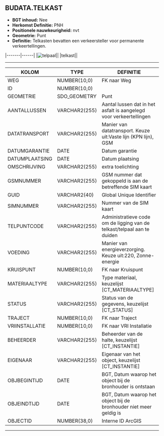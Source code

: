 ﻿## BUDATA.TELKAST


* __BGT inhoud:__ Nee
* __Herkomst Definitie:__ PNH
* __Positionele nauwkeurigheid:__ nvt
* __Geometrie:__ Punt
* __Definitie:__ Telkasten bevatten een verkeersteller voor permanente verkeertellingen. 


|-------|------|
|![telpaal](objectbladen\4_Ovl_Vri\telkast.png)||
|telkast||

***

|KOLOM                           	|TYPE          	|DEFINITIE|
|------                          	|----          	|-----    |
|WEG                             	|NUMBER(10,0)  	|FK naar Weg|
|ID                              	|NUMBER(10,0)  	||Primary Key|
|GEOMETRIE                       	|SDO_GEOMETRY  	|Punt|
|AANTALLUSSEN                    	|VARCHAR2(255) 	|Aantal lussen dat in het asfalt is aangelegd voor verkeertellingen|
|DATATRANSPORT                   	|VARCHAR2(255) 	|Manier van datatransport. Keuze uit:Vaste lijn (KPN lijn), GSM|
|DATUMGARANTIE                   	|DATE          	|Datum garantie|
|DATUMPLAATSING                  	|DATE          	|Datum plaatsing|
|OMSCHRIJVING                    	|VARCHAR2(255) 	|extra toelichting|
|GSMNUMMER                       	|VARCHAR2(255) 	|GSM nummer dat gekoppeld is aan de betreffende SIM kaart|
|GUID                            	|VARCHAR2(40)  	|Global Unique Identifier|
|SIMNUMMER                       	|VARCHAR2(255) 	|Nummer van de SIM kaart|
|TELPUNTCODE                     	|VARCHAR2(255) 	|Administratieve code om de ligging van de telkast/telpaal aan te duiden|
|VOEDING                         	|VARCHAR2(255) 	|Manier van energieverzorging. Keuze uit:220, Zonne-energie|
|KRUISPUNT                       	|NUMBER(10,0)  	|FK naar Kruispunt|
|MATERIAALTYPE                   	|VARCHAR2(255)  |Type materiaal, keuzelijst [CT_MATERIAALTYPE]|
|STATUS                          	|VARCHAR2(255) 	|Status van de gegevens, keuzelijst [CT_STATUS]|
|TRAJECT                         	|NUMBER(10,0)  	|FK naar Traject|
|VRIINSTALLATIE                  	|NUMBER(10,0)  	|FK naar VRI Installatie|
|BEHEERDER                       	|VARCHAR2(255) 	|Beheerder van de halte, keuzelijst [CT_INSTANTIE]|
|EIGENAAR                        	|VARCHAR2(255) 	|Eigenaar van het object, keuzelijst [CT_INSTANTIE]|
|OBJBEGINTIJD                    	|DATE          	|BGT, Datum waarop het object bij de bronhouder is ontstaan|
|OBJEINDTIJD                     	|DATE          	|BGT, Datum waarop het object bij de bronhouder niet meer geldig is|
|OBJECTID                        	|NUMBER(38,0)   |Interne ID ArcGIS|

***
